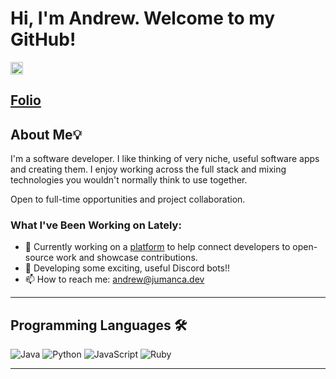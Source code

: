 
# Hi, I'm Andrew. Welcome to my GitHub!

<a href="https://www.linkedin.com/in/andrew-jumanca/" target="_blank"><img align="center" src="https://raw.githubusercontent.com/rahuldkjain/github-profile-readme-generator/master/src/images/icons/Social/linked-in-alt.svg" alt="your-linkedin-profile" height="20" width="20" /></a> <h2><a href="https://www.jumanca.dev/">Folio</a></h2>
## About Me💡
I'm a software developer. I like thinking of very niche, useful software apps and creating them. I enjoy working across the full stack and mixing technologies you wouldn't normally think to use together.

Open to full-time opportunities and project collaboration.

### What I've Been Working on Lately:

- 🔭 Currently working on a [platform](https://gitreps.com) to help connect developers to open-source work and showcase contributions.
- 🌱 Developing some exciting, useful Discord bots!!
- 📫 How to reach me: [andrew@jumanca.dev](mailto:andrew@jumanca.dev)

---

## Programming Languages 🛠️
![Java](https://img.shields.io/badge/java-%23ED8B00.svg?style=for-the-badge&logo=openjdk&logoColor=white)
![Python](https://img.shields.io/badge/python-3670A0?style=for-the-badge&logo=python&logoColor=ffdd54)
![JavaScript](https://img.shields.io/badge/javascript-%23323330.svg?style=for-the-badge&logo=javascript&logoColor=%23F7DF1E)
![Ruby](https://img.shields.io/badge/ruby-%23CC342D.svg?style=for-the-badge&logo=ruby&logoColor=white)

---
